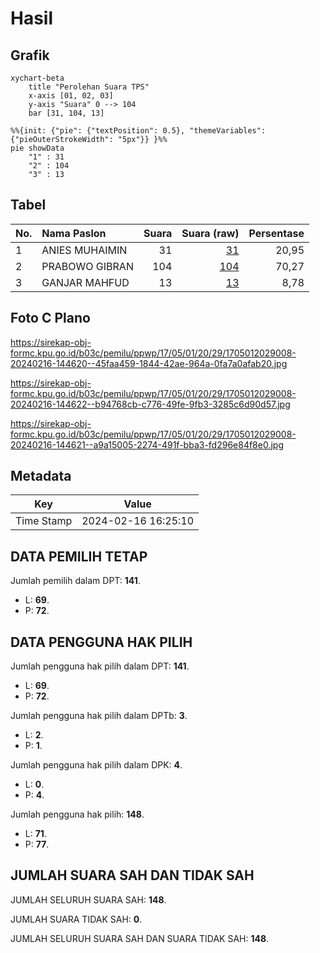 # Hasil

## Grafik

```mermaid
xychart-beta
    title "Perolehan Suara TPS"
    x-axis [01, 02, 03]
    y-axis "Suara" 0 --> 104
    bar [31, 104, 13]
```

```mermaid
%%{init: {"pie": {"textPosition": 0.5}, "themeVariables": {"pieOuterStrokeWidth": "5px"}} }%%
pie showData
    "1" : 31
    "2" : 104
    "3" : 13
```

## Tabel

| No. | Nama Paslon    | Suara | Suara (raw) | Persentase |
|:--- |:-------------- | -----:| -----------:| ----------:|
| 1   | ANIES MUHAIMIN | 31    | [31][p-1]   | 20,95      |
| 2   | PRABOWO GIBRAN | 104   | [104][p-2]  | 70,27      |
| 3   | GANJAR MAHFUD  | 13    | [13][p-3]   | 8,78       |


[p-1]: https://github.com/gigit-pemilu/pemilu-2024-17-bengkulu/blob/main/pilpres/hitung-suara/sub/17-bengkulu/sub/05-seluma/sub/01-sukaraja/sub/2029-cahaya-negeri/sub/008-tps/sub/paslon-1.txt
[p-2]: https://github.com/gigit-pemilu/pemilu-2024-17-bengkulu/blob/main/pilpres/hitung-suara/sub/17-bengkulu/sub/05-seluma/sub/01-sukaraja/sub/2029-cahaya-negeri/sub/008-tps/sub/paslon-2.txt
[p-3]: https://github.com/gigit-pemilu/pemilu-2024-17-bengkulu/blob/main/pilpres/hitung-suara/sub/17-bengkulu/sub/05-seluma/sub/01-sukaraja/sub/2029-cahaya-negeri/sub/008-tps/sub/paslon-3.txt

## Foto C Plano

https://sirekap-obj-formc.kpu.go.id/b03c/pemilu/ppwp/17/05/01/20/29/1705012029008-20240216-144620--45faa459-1844-42ae-964a-0fa7a0afab20.jpg

https://sirekap-obj-formc.kpu.go.id/b03c/pemilu/ppwp/17/05/01/20/29/1705012029008-20240216-144622--b94768cb-c776-49fe-9fb3-3285c6d90d57.jpg

https://sirekap-obj-formc.kpu.go.id/b03c/pemilu/ppwp/17/05/01/20/29/1705012029008-20240216-144621--a9a15005-2274-491f-bba3-fd296e84f8e0.jpg


## Metadata

| Key        | Value               |
| ---------- | ------------------- |
| Time Stamp | 2024-02-16 16:25:10 |


## DATA PEMILIH TETAP

Jumlah pemilih dalam DPT: **141**.
 * L: **69**.
 * P: **72**.

## DATA PENGGUNA HAK PILIH

Jumlah pengguna hak pilih dalam DPT: **141**.
 * L: **69**.
 * P: **72**.

Jumlah pengguna hak pilih dalam DPTb: **3**.
 * L: **2**.
 * P: **1**.

Jumlah pengguna hak pilih dalam DPK: **4**.
 * L: **0**.
 * P: **4**.

Jumlah pengguna hak pilih: **148**.
 * L: **71**.
 * P: **77**.

## JUMLAH SUARA SAH DAN TIDAK SAH

JUMLAH SELURUH SUARA SAH: **148**.

JUMLAH SUARA TIDAK SAH: **0**.

JUMLAH SELURUH SUARA SAH DAN SUARA TIDAK SAH: **148**.


